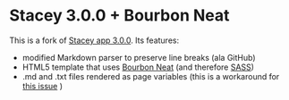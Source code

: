 # Stacey 3.0.0 + Bourbon Neat

This is a fork of [Stacey app 3.0.0](https://github.com/kolber/stacey). Its features:

- modified Markdown parser to preserve line breaks (ala GitHub)
- HTML5 template that uses [Bourbon Neat](https://github.com/thoughtbot/neat) (and therefore [SASS](http://sass-lang.com/))
- .md and .txt files rendered as page variables (this is a workaround for [this issue](https://github.com/kolber/stacey/issues/44) ) 